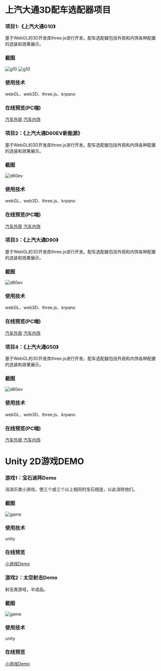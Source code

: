 # **上汽大通3D配车选配器项目**

### 项目1:《上汽大通G10》
基于WebGL的3D开发库three.js进行开发。配车选配器包括外观和内饰各种配置的选装和效果展示。
### 截图
![g10](https://bruceliil.github.io/web3d/img/G10_01.png)
![g10](https://bruceliil.github.io/web3d/img/G10_pano.png)
### 使用技术
webGL、web3D、three.js、krpano
### 在线预览(PC端)
[汽车外观](https://bruceliil.github.io/web3d/G10/demo.html)
[汽车内饰](https://bruceliil.github.io/web3d/G10/pano.html)


### 项目2：《上汽大通D60EV新能源》
基于WebGL的3D开发库three.js进行开发。配车选配器包括外观和内饰各种配置的选装和效果展示。
### 截图
![d60ev](https://bruceliil.github.io/web3d/img/D60EV_01.png)
### 使用技术
webGL、web3D、three.js、krpano
### 在线预览(PC端)
[汽车外观](https://bruceliil.github.io/web3d/D60EV/demo.html)
[汽车内饰](https://bruceliil.github.io/web3d/D60EV/pano.html)


### 项目3：《上汽大通D90》
基于WebGL的3D开发库three.js进行开发。配车选配器包括外观和内饰各种配置的选装和效果展示。
### 截图
![d60ev](https://bruceliil.github.io/web3d/img/D90_01.png)
### 使用技术
webGL、web3D、three.js、krpano
### 在线预览(PC端)
[汽车外观](https://bruceliil.github.io/web3d/D90/demo.html)
[汽车内饰](https://bruceliil.github.io/web3d/D90/pano.html)

### 项目4：《上汽大通G50》
基于WebGL的3D开发库three.js进行开发。配车选配器包括外观和内饰各种配置的选装和效果展示。
### 截图
![d60ev](https://bruceliil.github.io/web3d/img/G50_01.png)
### 使用技术
webGL、web3D、three.js、krpano
### 在线预览(PC端)
[汽车外观](https://bruceliil.github.io/web3d/G50/demo.html)
[汽车内饰](https://bruceliil.github.io/web3d/G50/pano.html)

# **Unity 2D游戏DEMO**

### 游戏1：宝石迷阵Demo
消消乐类小游戏，使三个或三个以上相同的宝石相连，以此消除他们。
### 截图
![game](https://bruceliil.github.io/unity/img/GemMaze.png)
### 使用技术
unity
### 在线预览
[小游戏Demo](https://bruceliil.github.io/unity/2Dgame/GemMaze/index.html)

### 游戏2：太空射击Demo
射击类游戏，半成品。
### 截图
![game](https://bruceliil.github.io/unity/img/SpaceShoot.png)
### 使用技术
unity
### 在线预览
[小游戏Demo](https://bruceliil.github.io/unity/2Dgame/SpaceShoot/index.html)